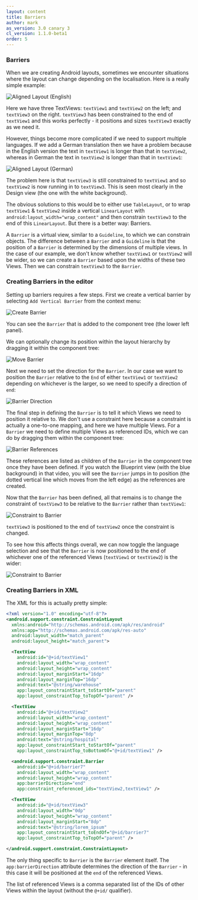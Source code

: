 ```yaml
---
layout: content
title: Barriers
author: mark
as_version: 3.0 canary 3
cl_version: 1.1.0-beta1
order: 5
---
```

### Barriers

When we are creating Android layouts, sometimes we encounter situations where the layout can change depending on the localisation. Here is a really simple example:

![Aligned Layout (English)](../assets/images/basics/barriers_alignment_en.png)

Here we have three TextViews: `textView1` and `textView2` on the left; and `textView3` on the right. `textView3` has been constrained to the end of `textView1` and this works perfectly - it positions and sizes `textView3` exactly as we need it.
 
 However, things become more complicated if we need to support multiple languages. If we add a German translation then we have a problem because in the English version the text in `textView1` is longer than that in `textView2`, whereas in German the text in `textView2` is longer than that in `textView1`:
 
 ![Aligned Layout (German)](../assets/images/basics/barriers_alignment_de.png)

The problem here is that `textView3` is still constrained to `textView1` and so `textView2` is now running in to `textView3`. This is seen most clearly in the Design view (the one with the white background).
 
 The obvious solutions to this would be to either use `TableLayout`, or to wrap `textView1` & `textView2` inside a vertical `LinearLayout` with `android:layout_width="wrap_content"` and then constrain `textView3` to the end of this `LinearLayout`. But there is a better way: Barriers.
 
A `Barrier` is a virtual view, similar to a `Guideline`, to which we can constrain objects. The difference between a `Barrier` and a `Guideline` is that the position of a `Barrier` is determined by the dimensions of multiple views. In the case of our example, we don't know whether `textView1` or `textView2` will be wider, so we can create a `Barrier` based upon the widths of these two Views. Then we can constrain `textView3` to the `Barrier`.
 
### Creating Barriers in the editor
Setting up barriers requires a few steps. First we create a vertical barrier by selecting `Add Vertical Barrier` from the context menu:

 ![Create Barrier](../assets/images/basics/barrier_create.gif)

You can see the `Barrier` that is added to the component tree (the lower left panel).
 
We can optionally change its position within the layout hierarchy by dragging it within the component tree:

 ![Move Barrier](../assets/images/basics/barrier_order.gif)
 
 Next we need to set the direction for the `Barrier`. In our case we want to position the `Barrier` relative to the `End` of either `textView1` or `textView2` depending on whichever is the larger, so we need to specify a direction of `end`:
 
![Barrier Direction](../assets/images/basics/barrier_direction.gif)

The final step in defining the `Barrier` is to tell it which Views we need to position it relative to. We don't use a constraint here because a constraint is actually a one-to-one mapping, and here we have multiple Views. For a `Barrier` we need to define multiple Views as referenced IDs, which we can do by dragging them within the component tree:

![Barrier References](../assets/images/basics/barrier_references.gif)

These references are listed as children of the `Barrier` in the component tree once they have been defined. If you watch the Blueprint view (with the blue background) in that video, you will see the `Barrier` jumps in to position (the dotted vertical line which moves from the left edge) as the references are created.
 
Now that the `Barrier` has been defined, all that remains is to change the constraint of `textView3` to be relative to the `Barrier` rather than `textView1`:

![Constraint to Barrier](../assets/images/basics/barrier_constrain.gif)

`textView3` is positioned to the end of `textView2` once the constraint is changed.
 
 To see how this affects things overall, we can now toggle the language selection and see that the `Barrier` is now positioned to the end of whichever one of the referenced Views (`textView1` or `textView2`) is the wider:
 
 ![Constraint to Barrier](../assets/images/basics/barrier_example.gif)

### Creating Barriers in XML

The XML for this is actually pretty simple:

```xml
<?xml version="1.0" encoding="utf-8"?>
<android.support.constraint.ConstraintLayout 
  xmlns:android="http://schemas.android.com/apk/res/android"
  xmlns:app="http://schemas.android.com/apk/res-auto"
  android:layout_width="match_parent"
  android:layout_height="match_parent">

  <TextView
    android:id="@+id/textView1"
    android:layout_width="wrap_content"
    android:layout_height="wrap_content"
    android:layout_marginStart="16dp"
    android:layout_marginTop="16dp"
    android:text="@string/warehouse"
    app:layout_constraintStart_toStartOf="parent"
    app:layout_constraintTop_toTopOf="parent" />

  <TextView
    android:id="@+id/textView2"
    android:layout_width="wrap_content"
    android:layout_height="wrap_content"
    android:layout_marginStart="16dp"
    android:layout_marginTop="8dp"
    android:text="@string/hospital"
    app:layout_constraintStart_toStartOf="parent"
    app:layout_constraintTop_toBottomOf="@+id/textView1" />

  <android.support.constraint.Barrier
    android:id="@+id/barrier7"
    android:layout_width="wrap_content"
    android:layout_height="wrap_content"
    app:barrierDirection="end"
    app:constraint_referenced_ids="textView2,textView1" />

  <TextView
    android:id="@+id/textView3"
    android:layout_width="0dp"
    android:layout_height="wrap_content"
    android:layout_marginStart="8dp"
    android:text="@string/lorem_ipsum"
    app:layout_constraintStart_toEndOf="@+id/barrier7"
    app:layout_constraintTop_toTopOf="parent" />

</android.support.constraint.ConstraintLayout>
```

The only thing specific to `Barrier` is the `Barrier` element itself. The `app:barrierDirection` attribute determines the direction of the `Barrier` - in this case it will be positioned at the `end` of the referenced Views.

The list of referenced Views is a comma separated list of the IDs of other Views within the layout (without the `@+id/` qualifier).